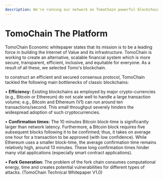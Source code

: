 ```yaml
---
description: We're running our network on TomoChain powerful blockchain
---
```


# TomoChain The Platform

  
TomoChain Economic whitepaper states that its mission is to be a leading force in building the Internet of Value and its infrastructure. TomoChain is working to create an alternative, scalable financial system which is more secure, transparent, efficient, inclusive, and equitable for everyone. As a result of all these, we selected Tomo's blockchain.

to construct an efficient and secured consensus protocol, TomoChain tackled the following main bottlenecks of classic blockchains:

 • **Efficiency:** Existing blockchains as employed by major crypto-currencies \(e.g., Bitcoin or Ethereum\) do not scale well to handle a large transaction volume; e.g., Bitcoin and Ethereum \(V1\) can run around ten transactions/second. This small throughput severely hinders the widespread adoption of such cryptocurrencies.

• **Confirmation times:** The 10 minutes Bitcoin block-time is significantly larger than network latency. Furthermore, a Bitcoin block requires five subsequent blocks following it to be confirmed; thus, it takes on average one hour for a transaction to be approved \(with low confidence\). While Ethereum uses a smaller block-time, the average confirmation time remains relatively high, around 13 minutes. These long confirmation times hinder many vital applications \(especially smart contract applications\).

 • **Fork Generation:** The problem of the fork chain consumes computational energy, time and creates potential vulnerabilities for different types of attacks. \(TomoChain Technical Whitepaper V1.0\)

